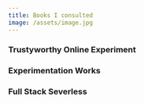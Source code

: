 ```yaml
---
title: Books I consulted
image: /assets/image.jpg
---
```


### Trustyworthy Online Experiment

### Experimentation Works

### Full Stack Severless

